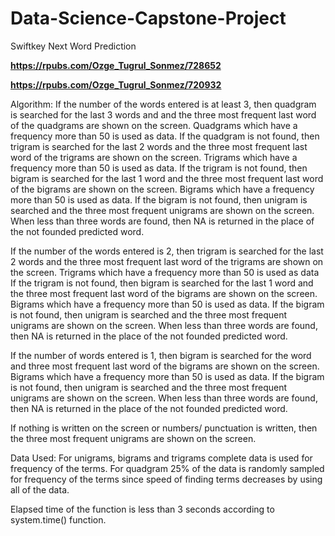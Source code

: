 # Data-Science-Capstone-Project
Swiftkey Next Word Prediction

**https://rpubs.com/Ozge_Tugrul_Sonmez/728652**

**https://rpubs.com/Ozge_Tugrul_Sonmez/720932**

Algorithm:
If the number of the words entered is at least 3, then quadgram is searched for the last 3 words and and the three most frequent last word of the quadgrams are shown on the screen. Quadgrams which have a frequency more than 50 is used as data. If the quadgram is not found, then trigram is searched for the last 2 words and the three most frequent last word of the trigrams are shown on the screen. Trigrams which have a frequency more than 50 is used as data. If the trigram is not found, then bigram is searched for the last 1 word and the three most frequent last word of the bigrams are shown on the screen. Bigrams which have a frequency more than 50 is used as data. If the bigram is not found, then unigram is searched and the three most frequent unigrams are shown on the screen. When less than three words are found, then NA is returned in the place of the not founded predicted word.


If the number of the words entered is 2, then trigram is searched for the last 2 words and the three most frequent last word of the trigrams are shown on the screen. Trigrams which have a frequency more than 50 is used as data If the trigram is not found, then bigram is searched for the last 1 word and the three most frequent last word of the bigrams are shown on the screen. Bigrams which have a frequency more than 50 is used as data. If the bigram is not found, then unigram is searched and the three most frequent unigrams are shown on the screen. When less than three words are found, then NA is returned in the place of the not founded predicted word.


If the number of words entered is 1, then bigram is searched for the word and three most frequent last word of the bigrams are shown on the screen. Bigrams which have a frequency more than 50 is used as data. If the bigram is not found, then unigram is searched and the three most frequent unigrams are shown on the screen. When less than three words are found, then NA is returned in the place of the not founded predicted word.


If nothing is written on the screen or numbers/ punctuation is written, then the three most frequent unigrams are shown on the screen.


Data Used:
For unigrams, bigrams and trigrams complete data is used for frequency of the terms. For quadgram 25% of the data is randomly sampled for frequency of the terms since speed of finding terms decreases by using all of the data.


Elapsed time of the function is less than 3 seconds according to system.time() function.
